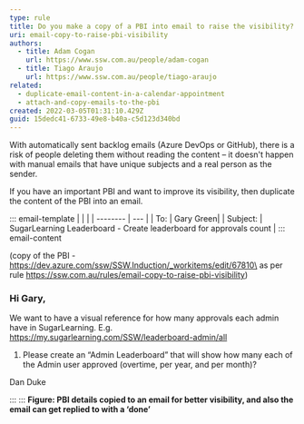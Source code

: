 ```yaml
---
type: rule
title: Do you make a copy of a PBI into email to raise the visibility?
uri: email-copy-to-raise-pbi-visibility
authors:
  - title: Adam Cogan
    url: https://www.ssw.com.au/people/adam-cogan
  - title: Tiago Araujo
    url: https://www.ssw.com.au/people/tiago-araujo
related:
  - duplicate-email-content-in-a-calendar-appointment
  - attach-and-copy-emails-to-the-pbi
created: 2022-03-05T01:31:10.429Z
guid: 15dedc41-6733-49e8-b40a-c5d123d340bd
---
```

With automatically sent backlog emails (Azure DevOps or GitHub), there is a risk of people deleting them without reading the content – it doesn't happen with manual emails that have unique subjects and a real person as the sender. 

<!--endintro-->

If you have an important PBI and want to improve its visibility, then duplicate the content of the PBI into an email.

::: email-template
|          |     |
| -------- | --- |
| To:      | Gary Green|
| Subject: | SugarLearning Leaderboard - Create leaderboard for approvals count |
::: email-content  

(copy of the PBI - https://dev.azure.com/ssw/SSW.Induction/_workitems/edit/67810\
as per rule https://ssw.com.au/rules/email-copy-to-raise-pbi-visibility)

### Hi Gary,

We want to have a visual reference for how many approvals each admin have in SugarLearning. E.g. https://my.sugarlearning.com/SSW/leaderboard-admin/all

1. Please create an “Admin Leaderboard” that will show how many each of the Admin user approved (overtime, per year, and per month)?

Dan Duke

:::
:::
**Figure: PBI details copied to an email for better visibility, and also the email can get replied to with a ‘done’**
